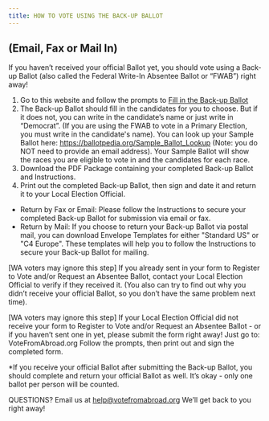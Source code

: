 ```yaml
---
title: HOW TO VOTE USING THE BACK-UP BALLOT
---
```

##  (Email, Fax or Mail In)

If you haven’t received your official Ballot yet, you should vote using a Back-up Ballot (also called the Federal Write-In Absentee Ballot or “FWAB”) right away!

1. Go to this website and follow the prompts to [Fill in the Back-up Ballot](https://www.fvap.gov/fwab-privacy-notice)
2. The Back-up Ballot should fill in the candidates for you to choose. But if it does not, you can write in the candidate’s name or just write in “Democrat”. (If you are using the FWAB to vote in a Primary Election, you must write in the candidate's name).
   You can look up your Sample Ballot here: <https://ballotpedia.org/Sample_Ballot_Lookup> (Note: you do NOT need to provide an email address). Your Sample Ballot will show the races you are eligible to vote in and the candidates for each race.
3. Download the PDF Package containing your completed Back-up Ballot and Instructions.
4. Print out the completed Back-up Ballot, then sign and date it and return it to your Local Election Official.

* Return by Fax or Email: Please follow the Instructions to secure your completed Back-up Ballot for submission via email or fax. 
* Return by Mail: If you choose to return your Back-up Ballot via postal mail, you can download Envelope Templates for either "Standard US" or "C4 Europe". These templates will help you to follow the Instructions to secure your Back-up Ballot for mailing. 

 



\[WA voters may ignore this step] If you already sent in your form to Register to Vote and/or Request an Absentee Ballot, contact your Local Election Official to verify if they received it. (You also can try to find out why you didn’t receive your official Ballot, so you don’t have the same problem next time).

\[WA voters may ignore this step] If your Local Election Official did not receive your form to Register to Vote and/or Request an Absentee Ballot - or if you haven’t sent one in yet, please submit the form right away! Just go to: VoteFromAbroad.org Follow the prompts, then print out and sign the completed form. 

 



\*If you receive your official Ballot after submitting the Back-up Ballot, you should complete and return your official Ballot as well. It’s okay - only one ballot per person will be counted.



QUESTIONS?  Email us at help@votefromabroad.org  We’ll get back to you right away!
